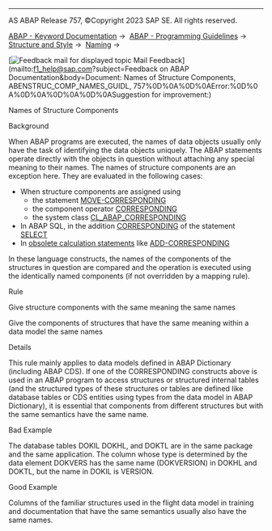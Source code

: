   

* * *

AS ABAP Release 757, ©Copyright 2023 SAP SE. All rights reserved.

[ABAP - Keyword Documentation](https://help.sap.com/doc/abapdocu_757_index_htm/7.57/en-US/abenabap.htm) →  [ABAP - Programming Guidelines](https://help.sap.com/doc/abapdocu_757_index_htm/7.57/en-US/abenabap_pgl.htm) →  [Structure and Style](https://help.sap.com/doc/abapdocu_757_index_htm/7.57/en-US/abenstructure_style_gdl.htm) →  [Naming](https://help.sap.com/doc/abapdocu_757_index_htm/7.57/en-US/abennaming_gdl.htm) → 

 [![](Mail.gif?object=Mail.gif&sap-language=EN "Feedback mail for displayed topic") Mail Feedback](mailto:f1_help@sap.com?subject=Feedback on ABAP Documentation&body=Document: Names of Structure Components, ABENSTRUC_COMP_NAMES_GUIDL, 757%0D%0A%0D%0AError:%0D%0
A%0D%0A%0D%0A%0D%0ASuggestion for improvement:)

Names of Structure Components

Background   

When ABAP programs are executed, the names of data objects usually only have the task of identifying the data objects uniquely. The ABAP statements operate directly with the objects in question without attaching any special meaning to their names. The names of structure components are an exception here. They are evaluated in the following cases:

-   When structure components are assigned using
    -   the statement [MOVE-CORRESPONDING](https://help.sap.com/doc/abapdocu_757_index_htm/7.57/en-US/abapmove-corresponding.htm)
    -   the component operator [CORRESPONDING](https://help.sap.com/doc/abapdocu_757_index_htm/7.57/en-US/abenconstructor_expr_corresponding.htm)
    -   the system class [CL\_ABAP\_CORRESPONDING](https://help.sap.com/doc/abapdocu_757_index_htm/7.57/en-US/abencl_abap_corresponding.htm)
-   In ABAP SQL, in the addition [CORRESPONDING](https://help.sap.com/doc/abapdocu_757_index_htm/7.57/en-US/abapinto_clause.htm) of the statement [SELECT](https://help.sap.com/doc/abapdocu_757_index_htm/7.57/en-US/abapselect.htm)
-   In [obsolete calculation statements](https://help.sap.com/doc/abapdocu_757_index_htm/7.57/en-US/abencomputing_obsolete.htm) like [ADD-CORRESPONDING](https://help.sap.com/doc/abapdocu_757_index_htm/7.57/en-US/abapadd-corresponding.htm)

In these language constructs, the names of the components of the structures in question are compared and the operation is executed using the identically named components (if not overridden by a mapping rule).

Rule   

Give structure components with the same meaning the same names

Give the components of structures that have the same meaning within a data model the same names

Details   

This rule mainly applies to data models defined in ABAP Dictionary (including ABAP CDS). If one of the CORRESPONDING constructs above is used in an ABAP program to access structures or structured internal tables (and the structured types of these structures or tables are defined like database tables or CDS entities using types from the data model in ABAP Dictionary), it is essential that components from different structures but with the same semantics have the same name.

Bad Example

The database tables DOKIL DOKHL, and DOKTL are in the same package and the same application. The column whose type is determined by the data element DOKVERS has the same name (DOKVERSION) in DOKHL and DOKTL, but the name in DOKIL is VERSION.

Good Example

Columns of the familiar structures used in the flight data model in training and documentation that have the same semantics usually also have the same names.